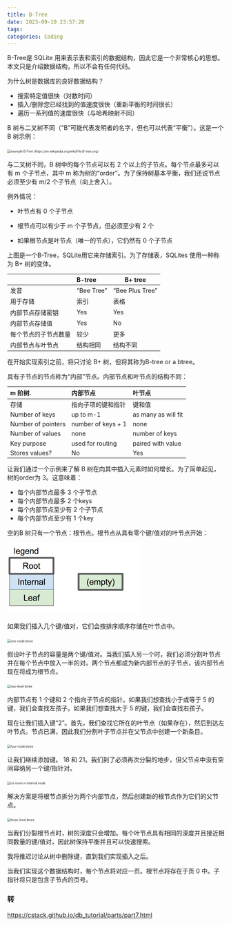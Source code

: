 ```yaml
---
title: B-Tree
date: 2023-09-10 23:57:20
tags:
categories: Coding
---
```




B-Tree是 SQLite 用来表示表和索引的数据结构，因此它是一个非常核心的思想。本文只是介绍数据结构，所以不会有任何代码。

为什么树是数据库的良好数据结构？

- 搜索特定值很快（对数时间）
- 插入/删除您已经找到的值速度很快（重新平衡的时间很长）
- 遍历一系列值的速度很快（与哈希映射不同）

B 树与二叉树不同（“B”可能代表发明者的名字，但也可以代表“平衡”）。这是一个 B 树示例：

<img src="https://cstack.github.io/db_tutorial/assets/images/B-tree.png" alt="example B-Tree (https://en.wikipedia.org/wiki/File:B-tree.svg)" style="zoom:50%;" />



与二叉树不同，B 树中的每个节点可以有 2 个以上的子节点。每个节点最多可以有 m 个子节点，其中 m 称为树的“order”。为了保持树基本平衡，我们还说节点必须至少有 m/2 个子节点（向上舍入）。

例外情况：

- 叶节点有 0 个子节点

- 根节点可以有少于 m 个子节点，但必须至少有 2 个
- 如果根节点是叶节点（唯一的节点），它仍然有 0 个子节点

上图是一个B-Tree，SQLite用它来存储索引。为了存储表，SQLites 使用一种称为 B+ 树的变体。

|                      | B-tree     | B+ tree         |
| :------------------- | :--------- | --------------- |
| 发音                 | “Bee Tree” | “Bee Plus Tree” |
| 用于存储             | 索引       | 表格            |
| 内部节点存储密钥     | Yes        | Yes             |
| 内部节点存储值       | Yes        | No              |
| 每个节点的子节点数量 | 较少       | 更多            |
| 内部节点与叶节点     | 结构相同   | 结构不同        |

在开始实现索引之前，将只讨论 B+ 树，但将其称为B-tree or a btree。

具有子节点的节点称为“内部”节点。内部节点和叶节点的结构不同：

| **m 阶树.**        | 内部节点           | 叶节点              |
| :----------------- | :----------------- | :------------------ |
| 存储               | 指向子项的键和指针 | 键和值              |
| Number of keys     | up to m-1          | as many as will fit |
| Number of pointers | number of keys + 1 | none                |
| Number of values   | none               | number of keys      |
| Key purpose        | used for routing   | paired with value   |
| Stores values?     | No                 | Yes                 |

让我们通过一个示例来了解 B 树在向其中插入元素时如何增长。为了简单起见，树的order为 3。这意味着：

- 每个内部节点最多 3 个子节点
- 每个内部节点最多 2 个keys
- 每个内部节点至少有 2 个子节点
- 每个内部节点至少有 1 个key

空的B 树只有一个节点：根节点。根节点从具有零个键/值对的叶节点开始：

<img src="../images/btree1.png" alt="empty btree" style="zoom:50%;" />

如果我们插入几个键/值对，它们会按排序顺序存储在叶节点中。

<img src="https://cstack.github.io/db_tutorial/assets/images/btree2.png" alt="one-node btree" style="zoom:50%;" />

假设叶子节点的容量是两个键/值对。当我们插入另一个时，我们必须分割叶节点并在每个节点中放入一半的对。两个节点都成为新内部节点的子节点，该内部节点现在将成为根节点。

<img src="https://cstack.github.io/db_tutorial/assets/images/btree3.png" alt="two-level btree" style="zoom:50%;" />

内部节点有 1 个键和 2 个指向子节点的指针。如果我们想查找小于或等于 5 的键，我们会查找左孩子。如果我们想查找大于 5 的键，我们会查找右孩子。

现在让我们插入键“2”。首先，我们查找它所在的叶节点（如果存在），然后到达左叶节点。节点已满，因此我们分割叶子节点并在父节点中创建一个新条目。

<img src="https://cstack.github.io/db_tutorial/assets/images/btree4.png" alt="four-node btree" style="zoom:50%;" />

让我们继续添加键。 18 和 21。我们到了必须再次分裂的地步，但父节点中没有空间容纳另一个键/指针对。

<img src="https://cstack.github.io/db_tutorial/assets/images/btree5.png" alt="no room in internal node" style="zoom:50%;" />

解决方案是将根节点拆分为两个内部节点，然后创建新的根节点作为它们的父节点。

<img src="https://cstack.github.io/db_tutorial/assets/images/btree6.png" alt="three-level btree" style="zoom:50%;" />

当我们分裂根节点时，树的深度只会增加。每个叶节点具有相同的深度并且接近相同数量的键/值对，因此树保持平衡并且可以快速搜索。

我将推迟讨论从树中删除键，直到我们实现插入之后。

当我们实现这个数据结构时，每个节点将对应一页。根节点将存在于页 0 中。子指针将只是包含子节点的页号。





### 转

https://cstack.github.io/db_tutorial/parts/part7.html
